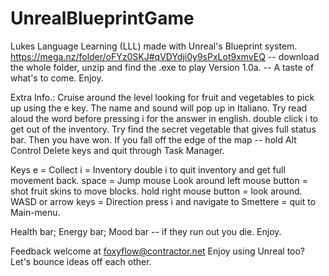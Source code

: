 # UnrealBlueprintGame
Lukes Language Learning (LLL) made with Unreal's Blueprint system.
https://mega.nz/folder/oFYz0SKJ#qVDYdji0y9sPxLot9xmvEQ
-- download the whole folder, unzip and find the .exe to play Version 1.0a. -- A taste of what's to come. Enjoy.


Extra Info.:
Cruise around the level looking for fruit and vegetables to pick up using the e key. The name and sound will pop up in Italiano. 
Try read aloud the word before pressing i for the answer in english. double click i to get out of the inventory.
Try find the secret vegetable that gives full status bar. Then you have won. 
If you fall off the edge of the map -- hold Alt Control Delete keys and quit through Task Manager.  

Keys
e = Collect 
i = Inventory 
double i to quit inventory and get full movement back.
space = Jump 
mouse Look around
left mouse button = shot fruit skins to move blocks.
hold right mouse button = look around.
WASD or arrow keys = Direction 
press i and navigate to Smettere = quit to Main-menu.


Health bar; Energy bar; Mood bar -- if they run out you die.
Enjoy.

Feedback welcome at foxyflow@contractor.net
Enjoy using Unreal too? Let's bounce ideas off each other.

